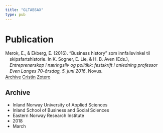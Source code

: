 ```yaml
---
title: "GLTABSAX"
type: pub
---
```

<h1>Publication</h1>
<article id="csl-bib-container-GLTABSAX" class="csl-bib-container">
  <div class="csl-bib-body" style="line-height: 1.35; padding-left: 1em; text-indent:-1em;">
  <div class="csl-entry">Merok, E., &amp; Ekberg, E. (2016). &#x201C;Business history&#x201D; som innfallsvinkel til skipsfartshistorie. In K. Sogner, E. Lie, &amp; H. B. Aven (Eds.), <i>Entrepren&#xF8;rskap i n&#xE6;ringsliv og politikk: festskrift i anledning professor Even Langes 70-&#xE5;rsdag, 5. juni 2016</i>. Novus.</div>
</div>
  <div class="csl-bib-buttons">
    <a href="#taxonomy-article-GLTABSAX" class="csl-bib-button">Archive</a>
    <a href="https://app.cristin.no/results/show.jsf?id=1573715" alt="Cristin URL" class="csl-bib-button">Cristin</a>
    <a href="http://zotero.org/groups/5402882/items/GLTABSAX" alt="Zotero URL" class="csl-bib-button">Zotero</a>
  </div>
  <div id="csl-bib-meta-container-GLTABSAX"></div>
</article>
<div id="csl-bib-meta-GLTABSAX" class="csl-bib-meta">
  <article id="taxonomy-article-GLTABSAX" class="taxonomy-article">
    <h1>Archive</h1>
    <ul>
      <li>Inland Norway University of Applied Sciences</li>
      <li>Inland School of Business and Social Sciences</li>
      <li>Eastern Norway Research Institute</li>
      <li>2018</li>
      <li>March</li>
    </ul>
  </article>
</div>
